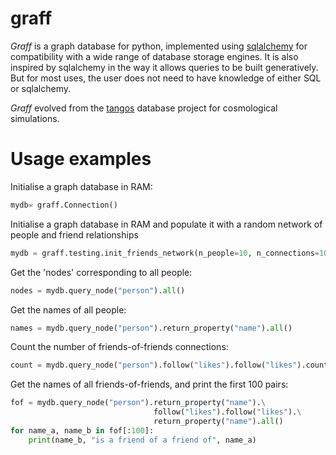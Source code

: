 # graff
_Graff_ is a graph database for python, implemented using [sqlalchemy](http://www.sqlalchemy.org) for 
compatibility with a wide range of database storage engines. It is also inspired by sqlalchemy in the way it
allows queries to be built generatively. But for most uses, the user does not need to have knowledge of
either SQL or sqlalchemy. 

_Graff_ evolved from the [tangos](pynbody.github.io/tangos) database project for cosmological simulations.

# Usage examples

Initialise a graph database in RAM:

```python
mydb= graff.Connection()
```

Initialise a graph database in RAM and populate it with a random network of
people and friend relationships
```python
mydb = graff.testing.init_friends_network(n_people=10, n_connections=100)
```

Get the 'nodes' corresponding to all people:

```python
nodes = mydb.query_node("person").all()
```

Get the names of all people:

```python
names = mydb.query_node("person").return_property("name").all()
```

Count the number of friends-of-friends connections:
```python
count = mydb.query_node("person").follow("likes").follow("likes").count()
```

Get the names of all friends-of-friends, and print the first 100 pairs:
```python
fof = mydb.query_node("person").return_property("name").\
                                follow("likes").follow("likes").\
                                return_property("name").all()
for name_a, name_b in fof[:100]:
    print(name_b, "is a friend of a friend of", name_a)
```
